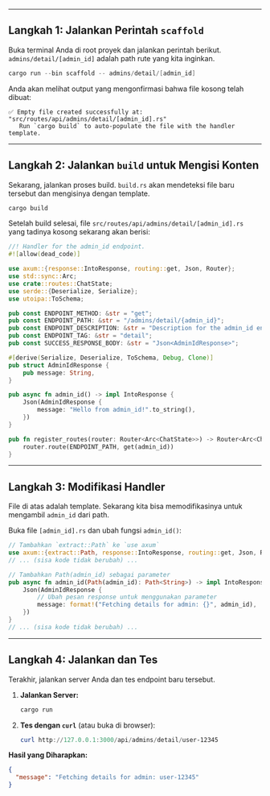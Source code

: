 
-----

## Langkah 1: Jalankan Perintah `scaffold`

Buka terminal Anda di root proyek dan jalankan perintah berikut. `admins/detail/[admin_id]` adalah path rute yang kita inginkan.

```powershell
cargo run --bin scaffold -- admins/detail/[admin_id]
```

Anda akan melihat output yang mengonfirmasi bahwa file kosong telah dibuat:

```
✅ Empty file created successfully at: "src/routes/api/admins/detail/[admin_id].rs"
   Run `cargo build` to auto-populate the file with the handler template.
```

-----

## Langkah 2: Jalankan `build` untuk Mengisi Konten

Sekarang, jalankan proses build. `build.rs` akan mendeteksi file baru tersebut dan mengisinya dengan template.

```powershell
cargo build
```

Setelah build selesai, file `src/routes/api/admins/detail/[admin_id].rs` yang tadinya kosong sekarang akan berisi:

```rust
//! Handler for the admin_id endpoint.
#![allow(dead_code)]

use axum::{response::IntoResponse, routing::get, Json, Router};
use std::sync::Arc;
use crate::routes::ChatState;
use serde::{Deserialize, Serialize};
use utoipa::ToSchema;

pub const ENDPOINT_METHOD: &str = "get";
pub const ENDPOINT_PATH: &str = "/admins/detail/{admin_id}";
pub const ENDPOINT_DESCRIPTION: &str = "Description for the admin_id endpoint";
pub const ENDPOINT_TAG: &str = "detail";
pub const SUCCESS_RESPONSE_BODY: &str = "Json<AdminIdResponse>";

#[derive(Serialize, Deserialize, ToSchema, Debug, Clone)]
pub struct AdminIdResponse {
    pub message: String,
}

pub async fn admin_id() -> impl IntoResponse {
    Json(AdminIdResponse {
        message: "Hello from admin_id!".to_string(),
    })
}

pub fn register_routes(router: Router<Arc<ChatState>>) -> Router<Arc<ChatState>> {
    router.route(ENDPOINT_PATH, get(admin_id))
}
```

-----

## Langkah 3: Modifikasi Handler

File di atas adalah template. Sekarang kita bisa memodifikasinya untuk mengambil `admin_id` dari path.

Buka file `[admin_id].rs` dan ubah fungsi `admin_id()`:

```rust
// Tambahkan `extract::Path` ke `use axum`
use axum::{extract::Path, response::IntoResponse, routing::get, Json, Router};
// ... (sisa kode tidak berubah) ...

// Tambahkan Path(admin_id) sebagai parameter
pub async fn admin_id(Path(admin_id): Path<String>) -> impl IntoResponse {
    Json(AdminIdResponse {
        // Ubah pesan response untuk menggunakan parameter
        message: format!("Fetching details for admin: {}", admin_id),
    })
}
// ... (sisa kode tidak berubah) ...
```

-----

## Langkah 4: Jalankan dan Tes

Terakhir, jalankan server Anda dan tes endpoint baru tersebut.

1.  **Jalankan Server:**

    ```powershell
    cargo run
    ```

2.  **Tes dengan `curl`** (atau buka di browser):

    ```powershell
    curl http://127.0.0.1:3000/api/admins/detail/user-12345
    ```

**Hasil yang Diharapkan:**

```json
{
  "message": "Fetching details for admin: user-12345"
}
```
